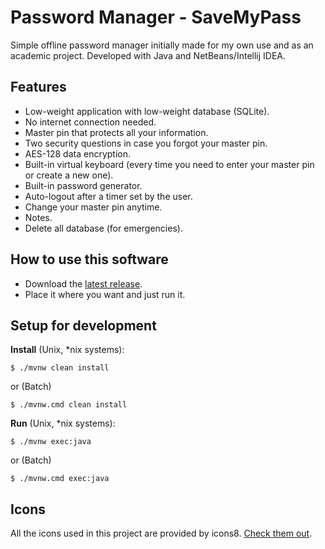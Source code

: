 <!-- [![Build Status](https://travis-ci.org/tiagoppinho/SaveMyPass.svg?branch=master)](https://travis-ci.org/tiagoppinho/SaveMyPass) -->

# Password Manager - SaveMyPass

Simple offline password manager initially made for my own use and as an academic project. Developed with Java and NetBeans/Intellij IDEA.

## Features

* Low-weight application with low-weight database (SQLite).
* No internet connection needed.
* Master pin that protects all your information.
* Two security questions in case you forgot your master pin.
* AES-128 data encryption.
* Built-in virtual keyboard (every time you need to enter your master pin or create a new one).
* Built-in password generator.
* Auto-logout after a timer set by the user.
* Change your master pin anytime.
* Notes.
* Delete all database (for emergencies).

## How to use this software

* Download the [latest release](https://github.com/tiagoppinho/PasswordManager/releases/latest).
* Place it where you want and just run it.

## Setup for development

**Install** (Unix, *nix systems):

```
$ ./mvnw clean install
```

or (Batch)

```
$ ./mvnw.cmd clean install
```

**Run** (Unix, *nix systems):

```
$ ./mvnw exec:java
```

or (Batch)

```
$ ./mvnw.cmd exec:java
```

## Icons

All the icons used in this project are provided by icons8.
[Check them out](https://icons8.com).
